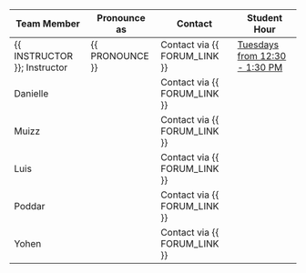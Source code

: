 | Team Member                  | Pronounce as    | Contact                      | Student Hour |
|------------------------------|-----------------|------------------------------|--------------|
| {{ INSTRUCTOR }}; Instructor | {{ PRONOUNCE }} | Contact via {{ FORUM_LINK }} | [Tuesdays from 12:30 - 1:30 PM]( https://ubc.zoom.us/j/69306195735?pwd=aFZUcHZvNWczUTlyNlNydHE2eXdQdz09)         |
| Danielle                     |                 | Contact via {{ FORUM_LINK }} | []()         |
| Muizz                        |                 | Contact via {{ FORUM_LINK }} | []()         |
| Luis                         |                 | Contact via {{ FORUM_LINK }} | []()         |
| Poddar                       |                 | Contact via {{ FORUM_LINK }} | []()         |
| Yohen                        |                 | Contact via {{ FORUM_LINK }} | []()         |